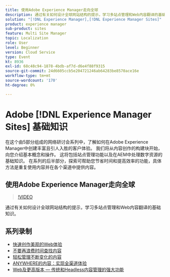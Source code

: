 ```yaml
---
title: 使用Adobe Experience Manager走向全球
description: 通过有关如何设计全球网站结构的提示，学习多站点管理和Web内容翻译的基础知识。
solution: "[!DNL Experience Manager],[!DNL Experience Manager Sites]"
product: experience manager
sub-product: sites
feature: Multi Site Manager
topic: Localization
role: User
level: Beginner
version: Cloud Service
type: Event
kt: 8936
exl-id: 68c48c94-1878-4bdb-af7d-d6e4f88f9315
source-git-commit: 24d6605ccb5e204721246ab64283be8570ace16e
workflow-type: tm+mt
source-wordcount: '170'
ht-degree: 0%

---
```


# Adobe [!DNL Experience Manager Sites] 基础知识

在这个由5部分组成的网络研讨会系列中，了解如何在Adobe Experience Manager中创建丰富且引人入胜的客户体验。 我们将从内容创作的构建块开始，向您介绍基本概念和操作。 这将包括站点管理功能以及在AEM中处理数字资源的基础知识。 在系列的后半部分，探索可帮助您节省时间和提高效率的功能，具体方法是重复使用内容并在各个渠道中提供内容。

## 使用Adobe Experience Manager走向全球

>[!VIDEO](https://video.tv.adobe.com/v/336981/?quality=12&learn=on&hidetitle=true)

通过有关如何设计全球网站结构的提示，学习多站点管理和Web内容翻译的基础知识。

## 系列录制

* [快速创作美观的Web体验](authoring-fundamentals.md)
* [不要再浪费时间查找内容](media-library-administration.md)
* [轻松管理不断变化的内容](collaboration-tools.md)
* [ANYWHERE的内容：实现全渠道体验](omnichannel-experiences.md)
* [Web及更高版本 — 传统和Headless内容管理的强大功能](traditional-headless-content-management.md)
